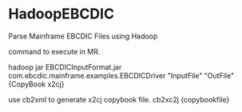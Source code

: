 # HadoopEBCDIC
Parse Mainframe EBCDIC Files using Hadoop

command to execute in MR.

hadoop jar EBCDICInputFormat.jar com.ebcdic.mainframe.examples.EBCDICDriver "InputFile" "OutFile" {CopyBook x2cj}

use cb2xml to generate x2cj copybook file.
  cb2xc2j {copybookfile}
